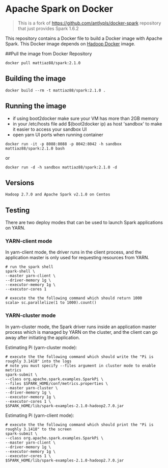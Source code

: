 Apache Spark on Docker
==========

> This is a fork of https://github.com/antlypls/docker-spark repository
> that just provides Spark 1.6.2

This repository contains a Docker file to build a Docker image with Apache Spark.
This Docker image depends on [Hadoop Docker](https://github.com/sequenceiq/hadoop-docker) image.

##Pull the image from Docker Repository
```
docker pull mattiaz88/spark:2.1.0
```

## Building the image
```
docker build --rm -t mattiaz88/spark:2.1.0 .
```

## Running the image

* if using boot2docker make sure your VM has more than 2GB memory
* in your /etc/hosts file add $(boot2docker ip) as host 'sandbox' to make it easier to access your sandbox UI
* open yarn UI ports when running container
```
docker run -it -p 8088:8088 -p 8042:8042 -h sandbox mattiaz88/spark:2.1.0 bash
```
or
```
docker run -d -h sandbox mattiaz88/spark:2.1.0 -d
```

## Versions
```
Hadoop 2.7.0 and Apache Spark v2.1.0 on Centos
```

## Testing

There are two deploy modes that can be used to launch Spark applications on YARN.

### YARN-client mode

In yarn-client mode, the driver runs in the client process, and the application master is only used for requesting resources from YARN.

```
# run the spark shell
spark-shell \
--master yarn-client \
--driver-memory 1g \
--executor-memory 1g \
--executor-cores 1

# execute the the following command which should return 1000
scala> sc.parallelize(1 to 1000).count()
```
### YARN-cluster mode

In yarn-cluster mode, the Spark driver runs inside an application master process which is managed by YARN on the cluster, and the client can go away after initiating the application.

Estimating Pi (yarn-cluster mode):

```
# execute the the following command which should write the "Pi is roughly 3.1418" into the logs
# note you must specify --files argument in cluster mode to enable metrics
spark-submit \
--class org.apache.spark.examples.SparkPi \
--files $SPARK_HOME/conf/metrics.properties \
--master yarn-cluster \
--driver-memory 1g \
--executor-memory 1g \
--executor-cores 1 \
$SPARK_HOME/lib/spark-examples-2.1.0-hadoop2.7.0.jar
```

Estimating Pi (yarn-client mode):

```
# execute the the following command which should print the "Pi is roughly 3.1418" to the screen
spark-submit \
--class org.apache.spark.examples.SparkPi \
--master yarn-client \
--driver-memory 1g \
--executor-memory 1g \
--executor-cores 1 \
$SPARK_HOME/lib/spark-examples-2.1.0-hadoop2.7.0.jar
```
